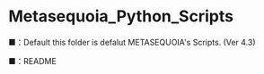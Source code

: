 Metasequoia_Python_Scripts
==========================
■：Default
this folder is defalut METASEQUOIA's Scripts. (Ver 4.3)


■：README

